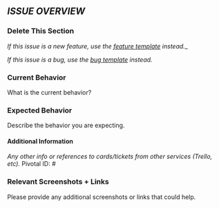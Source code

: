 ## _ISSUE OVERVIEW_


### Delete This Section
_If this issue is a new feature, use the [_feature template_](https://github.com/DoSomething/phoenix-next/issues/new?template=feature.md) instead.__

_If this issue is a bug, use the [_bug template_](https://github.com/DoSomething/phoenix-next/issues/new?template=bug.md) instead._


### Current Behavior
What is the current behavior?


### Expected Behavior
Describe the behavior you are expecting.


#### Additional Information
_Any other info or references to cards/tickets from other services (Trello, etc)._
Pivotal ID: #


### Relevant Screenshots + Links
Please provide any additional screenshots or links that could help.
